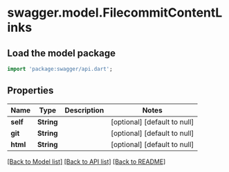 # swagger.model.FilecommitContentLinks

## Load the model package
```dart
import 'package:swagger/api.dart';
```

## Properties
Name | Type | Description | Notes
------------ | ------------- | ------------- | -------------
**self** | **String** |  | [optional] [default to null]
**git** | **String** |  | [optional] [default to null]
**html** | **String** |  | [optional] [default to null]

[[Back to Model list]](../README.md#documentation-for-models) [[Back to API list]](../README.md#documentation-for-api-endpoints) [[Back to README]](../README.md)

